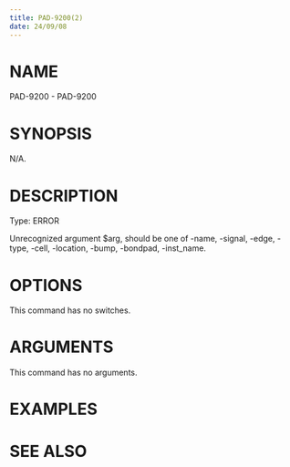 ```yaml
---
title: PAD-9200(2)
date: 24/09/08
---
```


# NAME

PAD-9200 - PAD-9200

# SYNOPSIS

N/A.

# DESCRIPTION

Type: ERROR

Unrecognized argument $arg, should be one of -name, -signal, -edge, -type, -cell, -location, -bump, -bondpad, -inst_name.

# OPTIONS

This command has no switches.

# ARGUMENTS

This command has no arguments.

# EXAMPLES

# SEE ALSO
